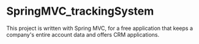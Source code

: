 # SpringMVC_trackingSystem
This project is written with Spring MVC, for a free application that keeps a company's entire account data and offers CRM applications.
